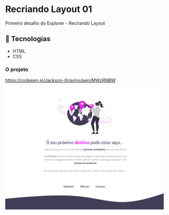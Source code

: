 # Recriando Layout 01

Primeiro desafio do Explorer - Recriando Layout

## 🚀 Tecnologias

- HTML
- CSS

### O projeto

https://codepen.io/Jackson-Gravino/pen/MWzRNBW

<img src="images/Desafio01.jpg" />
